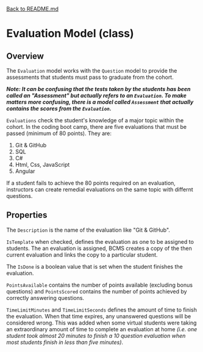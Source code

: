 [Back to README.md](/README.md)

# Evaluation Model (class)

## Overview

The `Evaluation` model works with the `Question` model to provide the assessments that students must pass to graduate from the cohort.

***Note: It can be confusing that the tests taken by the students has been called an "Assessment" but actually refers to an `Evaluation`. To make matters more confusing, there is a model called `Assessment` that actually contains the scores from the `Evaluation`.***

`Evaluations` check the student's knowledge of a major topic within the cohort. In the coding boot camp, there are five evaluations that must be passed (minimum of 80 points). They are:

1. Git & GitHub
2. SQL
3. C#
4. Html, Css, JavaScript
5. Angular

If a student fails to achieve the 80 points required on an evaluation, instructors can create remedial evaluations on the same topic with differnt questions.

## Properties

The `Description` is the name of the evaluation like "Git & GitHub".

`IsTemplate` when checked, defines the evaluation as one to be assigned to students. The an evaluation is assigned, BCMS creates a copy of the then current evaluation and links the copy to a particular student.

The `IsDone` is a boolean value that is set when the student finishes the evaluation.

`PointsAvailable` contains the number of points available (excluding bonus questions) and `PointsScored` contains the number of points achieved by correctly answering questions.

`TimeLimitMinutes` and `TimeLimitSeconds` defines the amount of time to finish the evaluation. When that time expires, any unanswered questions will be considered wrong. This was added when some virtual students were taking an extraordinary amount of time to complete an evaluation at home *(i.e. one student took almost 20 minutes to finish a 10 question evaluation when most students finish in less than five minutes)*.